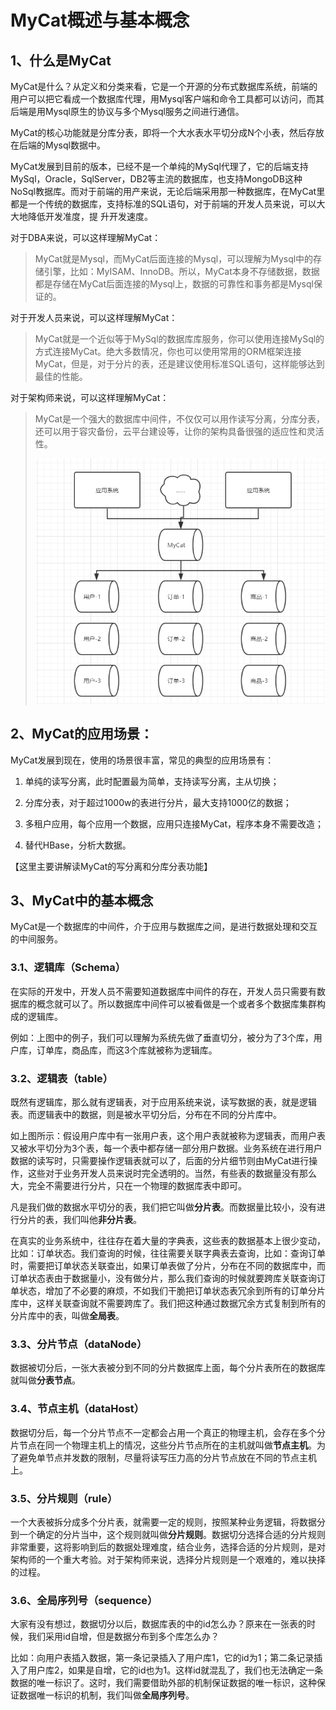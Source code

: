 # MyCat概述与基本概念

## 1、什么是MyCat

MyCat是什么？从定义和分类来看，它是一个开源的分布式数据库系统，前端的用户可以把它看成一个数据库代理，用Mysql客户端和命令工具都可以访问，而其后端是用Mysql原生的协议与多个Mysql服务之间进行通信。

MyCat的核心功能就是分库分表，即将一个大水表水平切分成N个小表，然后存放在后端的Mysql数据中。

MyCat发展到目前的版本，已经不是一个单纯的MySql代理了，它的后端支持MySql，Oracle，SqlServer，DB2等主流的数据库，也支持MongoDB这种NoSql教据库。而对于前端的用产来说，无论后端采用那一种数据库，在MyCat里都是一个传统的数据库，支持标准的SQL语句，对于前端的开发人员来说，可以大大地降低开发准度，提
升开发速度。

对于DBA来说，可以这样理解MyCat：

> MyCat就是Mysql，而MyCat后面连接的Mysql，可以理解为Mysql中的存储引擎，比如：MyISAM、InnoDB。所以，MyCat本身不存储数据，数据都是存储在MyCat后面连接的Mysql上，数据的可靠性和事务都是Mysql保证的。
>

对于开发人员来说，可以这样理解MyCat：

> MyCat就是一个近似等于MySql的数据库库服务，你可以使用连接MySql的方式连接MyCat。绝大多数情况，你也可以使用常用的ORM框架连接MyCat，但是，对于分片的表，还是建议使用标准SQL语句，这样能够达到最佳的性能。
>

对于架构师来说，可以这样理解MyCat：

> MyCat是一个强大的数据库中间件，不仅仅可以用作读写分离，分库分表，还可以用于容灾备份，云平台建设等，让你的架构具备很强的适应性和灵活性。
>
> ![输入图片说明](../img/01.png)

## 2、MyCat的应用场景：

MyCat发展到现在，使用的场景很丰富，常见的典型的应用场景有：

1. 单纯的读写分离，此时配置最为简单，支持读写分离，主从切换；
2. 分库分表，对于超过1000w的表进行分片，最大支持1000亿的数据；

3. 多租户应用，每个应用一个数据，应用只连接MyCat，程序本身不需要改造；

4. 替代HBase，分析大数据。

【这里主要讲解读MyCat的写分离和分库分表功能】

## 3、MyCat中的基本概念

MyCat是一个数据库的中间件，介于应用与数据库之间，是进行数据处理和交互的中间服务。

### 3.1、逻辑库（Schema）

在实际的开发中，开发人员不需要知道数据库中间件的存在，开发人员只需要有数据库的概念就可以了。所以数据库中间件可以被看做是一个或者多个数据库集群构成的逻辑库。

例如：上图中的例子，我们可以理解为系统先做了垂直切分，被分为了3个库，用户库，订单库，商品库，而这3个库就被称为逻辑库。

### 3.2、逻辑表（table）

既然有逻辑库，那么就有逻辑表，对于应用系统来说，读写数据的表，就是逻辑表。而逻辑表中的数据，则是被水平切分后，分布在不同的分片库中。

如上图所示：假设用户库中有一张用户表，这个用户表就被称为逻辑表，而用户表又被水平切分为3个表，每一个表中都存储一部分用户数据。业务系统在进行用户数据的读写时，只需要操作逻辑表就可以了，后面的分片细节则由MyCat进行操作，这些对于业务开发人员来说时完全透明的。当然，有些表的数据量没有那么大，完全不需要进行分片，只在一个物理的数据库表中即可。

凡是我们做的数据水平切分的表，我们把它叫做**分片表**。而数据量比较小，没有进行分片的表，我们叫他**非分片表**。

在真实的业务系统中，往往存在着大量的字典表，这些表的数据基本上很少变动，比如：订单状态。我们查询的时候，往往需要关联字典表去查询，比如：查询订单时，需要把订单状态关联查出，如果订单表做了分片，分布在不同的数据库中，而订单状态表由于数据量小，没有做分片，那么我们查询的时候就要跨库关联查询订单状态，增加了不必要的麻烦，不如我们干脆把订单状态表冗余到所有的订单分片库中，这样关联查询就不需要跨库了。我们把这种通过数据冗余方式复制到所有的分片库中的表，叫做**全局表**。

### 3.3、分片节点（dataNode）

数据被切分后，一张大表被分到不同的分片数据库上面，每个分片表所在的数据库就叫做**分表节点**。

### 3.4、节点主机（dataHost）

数据切分后，每一个分片节点不一定都会占用一个真正的物理主机，会存在多个分片节点在同一个物理主机上的情况，这些分片节点所在的主机就叫做**节点主机**。为了避免单节点并发数的限制，尽量将读写压力高的分片节点放在不同的节点主机上。

### 3.5、分片规则（rule）

一个大表被拆分成多个分片表，就需要一定的规则，按照某种业务逻辑，将数据分到一个确定的分片当中，这个规则就叫做**分片规则**。数据切分选择合适的分片规则非常重要，这将影响到后的数据处理难度，结合业务，选择合适的分片规则，是对架构师的一个重大考验。对于架构师来说，选择分片规则是一个艰难的，难以抉择的过程。

### 3.6、全局序列号（sequence）

大家有没有想过，数据切分以后，数据库表的中的id怎么办？原来在一张表的时候，我们采用id自增，但是数据分布到多个库怎么办？

比如：向用户表插入数据，第一条记录插入了用户库1，它的id为1；第二条记录插入了用户库2，如果是自增，它的id也为1。这样id就混乱了，我们也无法确定一条数据的唯一标识了。这时，我们需要借助外部的机制保证数据的唯一标识，这种保证数据唯一标识的机制，我们叫做**全局序列号**。
